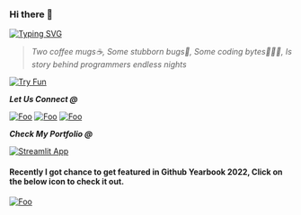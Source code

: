 ### Hi there 👋

[![Typing SVG](https://readme-typing-svg.herokuapp.com?font=&duration=6000&color=D4D4F7&multiline=true&width=1000&height=30&lines=I'm+Radheshyam+Vaishnav%2C+A+Software+Developer%2C+From+Mumbai%2C+India)](https://git.io/typing-svg)

> <i> Two coffee mugs☕, Some stubborn bugs🐜, Some coding bytes👨🏻‍💻, Is story behind programmers endless nights </i>

[![Try Fun](https://media.giphy.com/media/cl83qB3OpgHZToeA6h/giphy.gif)](https://radheshyamvaishnav.github.io/)



___Let Us Connect @___                                                                                                                          

[![Foo](https://img.icons8.com/ios-glyphs/30/000000/circled-envelope.png)](mailto:rdscode.py@gmail.com)
[![Foo](https://img.icons8.com/ios-glyphs/30/000000/linkedin-circled--v1.png)](https://www.linkedin.com/in/radheshyam-vaishnav/)
[![Foo](https://img.icons8.com/ios-glyphs/30/000000/github.png)](https://github.com/Radheshyamvaishnav)

                                                   
___Check My Portfolio @___

[![Streamlit App](https://static.streamlit.io/badges/streamlit_badge_black_white.svg)](https://radheshyamvaishnav-radheshyam-vaishnav-portfolio-resume-z3x675.streamlitapp.com/)


#### Recently I got chance to get featured in Github Yearbook 2022, Click on the below icon to check it out. 

[![Foo](https://img.icons8.com/ios-filled/50/000000/github.png)](https://education.github.com/graduation/yearbook?sort=az&page=16&search=Radheshyamvaishnav#Radheshyamvaishnav)
